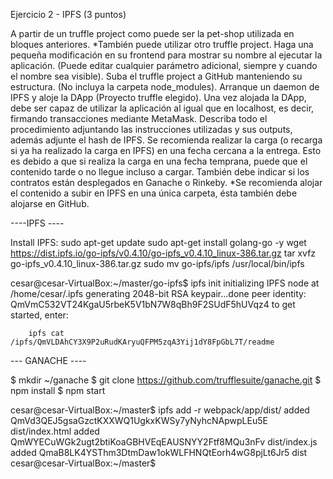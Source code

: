 Ejercicio 2 - IPFS (3 puntos)

A partir de un truffle project como puede ser la pet-shop utilizada en bloques anteriores.
*También puede utilizar otro truffle project.
Haga una pequeña modificación en su frontend para mostrar su nombre al ejecutar la
aplicación. (Puede editar cualquier parámetro adicional, siempre y cuando el nombre sea
visible).
Suba el truffle project a GitHub manteniendo su estructura. (No incluya la carpeta
node_modules).
Arranque un daemon de IPFS y aloje la DApp (Proyecto truffle elegido).
Una vez alojada la DApp, debe ser capaz de utilizar la aplicación al igual que en localhost,
es decir, firmando transacciones mediante MetaMask.
Describa todo el procedimiento adjuntando las instrucciones utilizadas y sus outputs,
además adjunte el hash de IPFS. Se recomienda realizar la carga (o recarga si ya ha
realizado la carga en IPFS) en una fecha cercana a la entrega. Esto es debido a que si
realiza la carga en una fecha temprana, puede que el contenido tarde o no llegue incluso
a cargar. También debe indicar si los contratos están desplegados en Ganache o
Rinkeby.
*Se recomienda alojar el contenido a subir en IPFS en una única carpeta, ésta también
debe alojarse en GitHub.

----IPFS ----

Install IPFS:
sudo apt-get update
sudo apt-get install golang-go -y
wget https://dist.ipfs.io/go-ipfs/v0.4.10/go-ipfs_v0.4.10_linux-386.tar.gz
tar xvfz go-ipfs_v0.4.10_linux-386.tar.gz
sudo mv go-ipfs/ipfs /usr/local/bin/ipfs


cesar@cesar-VirtualBox:~/master/go-ipfs$ ipfs init
initializing IPFS node at /home/cesar/.ipfs
generating 2048-bit RSA keypair...done
peer identity: QmVmC532VT24KgaU5rbeK5V1bN7W8qBh9F2SUdF5hUVqz4
to get started, enter:

        ipfs cat /ipfs/QmVLDAhCY3X9P2uRudKAryuQFPM5zqA3Yij1dY8FpGbL7T/readme




--- GANACHE ----

$ mkdir ~/ganache
$ git clone https://github.com/trufflesuite/ganache.git
$ npm install
$ npm start


cesar@cesar-VirtualBox:~/master$ ipfs add -r webpack/app/dist/
added QmVd3QEJ5gsaGzctKXXWQ1UgkxKWSy7yNyhcNApwpLEu5E dist/index.html
added QmWYECuWGk2ugt2btiKoaGBHVEqEAUSNYY2Ftf8MQu3nFv dist/index.js
added QmaB8LK4YSThm3DtmDaw1okWLFHNQtEorh4wG8pjLt6Jr5 dist
cesar@cesar-VirtualBox:~/master$ 


